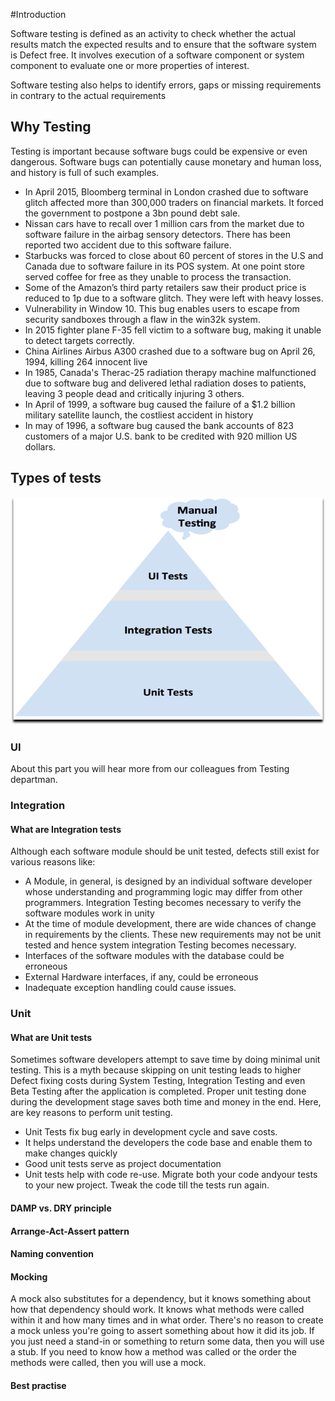 #Introduction

Software testing is defined as an activity to check whether the actual results match the expected results and to ensure that the software system is Defect free.
It involves execution of a software component or system component to evaluate one or more properties of interest.

Software testing also helps to identify errors, gaps or missing requirements in contrary to the actual requirements

## Why Testing

Testing is important because software bugs could be expensive or even dangerous. Software bugs can potentially cause monetary and human loss, and history is full of such examples.


*   In April 2015, Bloomberg terminal in London crashed due to software glitch affected more than 300,000 traders on financial markets. 
    It forced the government to postpone a 3bn pound debt sale.
*   Nissan cars have to recall over 1 million cars from the market due to software failure in the airbag sensory detectors. 
    There has been reported two accident due to this software failure.
*   Starbucks was forced to close about 60 percent of stores in the U.S and Canada due to software failure in its POS system. 
    At one point store served coffee for free as they unable to process the transaction.
*   Some of the Amazon’s third party retailers saw their product price is reduced to 1p due to a software glitch. They were left with heavy losses.
*   Vulnerability in Window 10. This bug enables users to escape from security sandboxes through a flaw in the win32k system.
*   In 2015 fighter plane F-35 fell victim to a software bug, making it unable to detect targets correctly.
*   China Airlines Airbus A300 crashed due to a software bug on April 26, 1994, killing 264 innocent live
*   In 1985, Canada's Therac-25 radiation therapy machine malfunctioned due to software bug and delivered lethal radiation doses to patients, 
    leaving 3 people dead and critically injuring 3 others.
*   In April of 1999, a software bug caused the failure of a $1.2 billion military satellite launch, the costliest accident in history
*   In may of 1996, a software bug caused the bank accounts of 823 customers of a major U.S. bank to be credited with 920 million US dollars.


## Types of tests

![picture alt](images/types-of-tests.png)

### UI
About this part you will hear more from our colleagues from Testing departman.

### Integration

#### What are Integration tests

Although each software module should be unit tested, defects still exist for various reasons like:

*   A Module, in general, is designed by an individual software developer whose understanding and programming logic may differ from other programmers.
    Integration Testing becomes necessary to verify the software modules work in unity
*   At the time of module development, there are wide chances of change in requirements by the clients. 
    These new requirements may not be unit tested and hence system integration Testing becomes necessary.
*   Interfaces of the software modules with the database could be erroneous
*   External Hardware interfaces, if any, could be erroneous
*   Inadequate exception handling could cause issues.

### Unit

#### What are Unit tests
Sometimes software developers attempt to save time by doing minimal unit testing. This is a myth because skipping on unit testing leads to higher Defect fixing costs during System Testing, 
Integration Testing and even Beta Testing after the application is completed. Proper unit testing done during the development stage saves both time and money in the end.
Here, are key reasons to perform unit testing. 


*   Unit Tests fix bug early in development cycle and save costs.
*   It helps understand the developers the code base and enable them to make changes quickly
*   Good unit tests serve as project documentation
*   Unit tests help with code re-use. Migrate both your code andyour tests to your new project. Tweak the code till the tests run again.

#### DAMP vs. DRY principle

#### Arrange-Act-Assert pattern


#### Naming convention

#### Mocking
A mock also substitutes for a dependency, but it knows something about how that dependency should work. 
It knows what methods were called within it and how many times and in what order.
There's no reason to create a mock unless you're going to assert something about how it did its job.
If you just need a stand-in or something to return some data, then you will use a stub. 
If you need to know how a method was called or the order the methods were called, then you will use a mock.

#### Best practise
